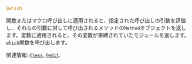```julia
@which
```

関数またはマクロ呼び出しに適用されると、指定された呼び出しの引数を評価し、それらの引数に対して呼び出されるメソッドの`Method`オブジェクトを返します。変数に適用されると、その変数が束縛されていたモジュールを返します。[`which`](@ref)関数を呼び出します。

関連情報: [`@less`](@ref), [`@edit`](@ref).
